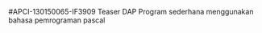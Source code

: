    #APCI-130150065-IF3909
            Teaser DAP
            Program sederhana menggunakan bahasa pemrograman pascal
